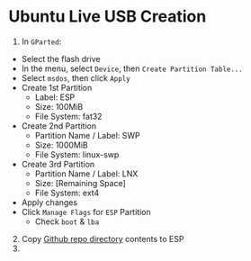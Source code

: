 # Ubuntu Live USB Creation

1. In `GParted`:
  * Select the flash drive
  * In the menu, select `Device`, then `Create Partition Table...`
  * Select `msdos`, then click `Apply`
  * Create 1st Partition
    - Label: ESP
    - Size: 100MiB
    - File System: fat32
  * Create 2nd Partition
    - Partition Name / Label: SWP
    - Size: 1000MiB
    - File System: linux-swp
  * Create 3rd Partition
    - Partition Name / Label: LNX
    - Size: [Remaining Space]
    - File System: ext4
  * Apply changes 
  * Click `Manage Flags` for `ESP` Partition
    - Check `boot` & `lba`
2. Copy [Github repo directory](https://github.com/efournier92/configs/tree/master/Ubuntu/LiveUsb/ESP) contents to ESP
3. 

